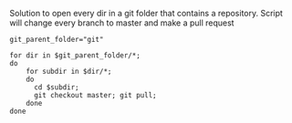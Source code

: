 Solution to open every dir in a git folder that contains a repository. 
Script will change every branch to master and make a pull request

```
git_parent_folder="git"

for dir in $git_parent_folder/*;
do
    for subdir in $dir/*;
    do
      cd $subdir;
      git checkout master; git pull;
    done
done
```
